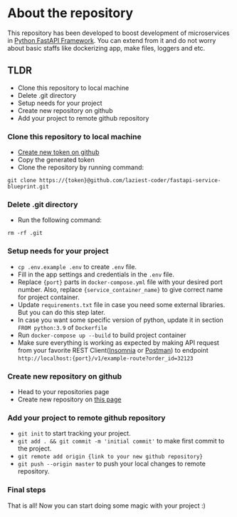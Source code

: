 # About the repository
This repository has been developed to boost development of microservices in [Python FastAPI Framework](https://fastapi.tiangolo.com/). You can
extend from it and do not worry about basic staffs like dockerizing app, make files, loggers and etc.

## TLDR
* Clone this repository to local machine
* Delete .git directory
* Setup needs for your project
* Create new repository on github
* Add your project to remote github repository

### Clone this repository to local machine
* [Create new token on github](https://github.com/settings/tokens)
* Copy the generated token
* Clone the repository by running command:
```
git clone https://{token}@github.com/laziest-coder/fastapi-service-blueprint.git
```

### Delete .git directory
* Run the following command:
```
rm -rf .git
```

### Setup needs for your project
* `cp .env.example .env` to create `.env` file.
* Fill in the app settings and credentials in the `.env` file.
* Replace `{port}` parts in `docker-compose.yml` file with your desired port number. Also, replace `{service_container_name}` to give correct name for project container.
* Update `requirements.txt` file in case you need some external libraries. But you can do this step later.
* In case you want some specific version of python, update it in section `FROM python:3.9` of `Dockerfile`
* Run `docker-compose up --build` to build project container
* Make sure everything is working as expected by making API request from your favorite REST Client([Insomnia](https://insomnia.rest/download) or [Postman](https://www.postman.com/))
to endpoint `http://localhost:{port}/v1/example-route?order_id=32123`

### Create new repository on github
* Head to your repositories page
* Create new repository on [this page](https://github.com/new)

### Add your project to remote github repository
* `git init` to start tracking your project.
* `git add . && git commit -m 'initial commit'` to make first commit to the project.
* `git remote add origin {link to your new github repository}`
* `git push --origin master` to push your local changes to remote repository.

### Final steps
That is all! Now you can start doing some magic with your project :)